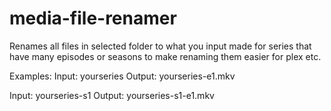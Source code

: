 # media-file-renamer
Renames all files in selected folder to what you input made for series that have many episodes or seasons to make renaming them easier for plex etc.

Examples:
Input: yourseries
Output: yourseries-e1.mkv

Input: yourseries-s1
Output: yourseries-s1-e1.mkv
